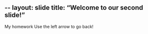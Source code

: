 --
layout: slide
title: “Welcome to our second slide!”
---
My homework
Use the left arrow to go back!
